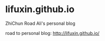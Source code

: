 # lifuxin.github.io
ZhiChun Road Ali's personal blog

road to personal blog: http://lifuxin.github.io/
